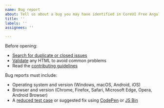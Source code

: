 ```yaml
---
name: Bug report
about: Tell us about a bug you may have identified in CoreUI Free Angular Admin Template.
title: ''
labels: ''
assignees: ''

---
```


Before opening:

- [Search for duplicate or closed issues](https://github.com/coreui/task_management/issues?utf8=%E2%9C%93&q=is%3Aissue)
- [Validate](https://html5.validator.nu/) any HTML to avoid common problems
- Read the [contributing guidelines](https://github.com/coreui/task_management/blob/v4-dev/.github/CONTRIBUTING.md)

Bug reports must include:

- Operating system and version (Windows, macOS, Android, iOS)
- Browser and version (Chrome, Firefox, Safari, Microsoft Edge, Opera, Android Browser)
- A [reduced test case](https://css-tricks.com/reduced-test-cases/) or suggested fix using [CodePen](https://codepen.io/) or [JS Bin](https://jsbin.com/)
